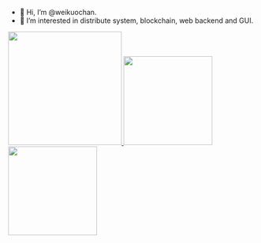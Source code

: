 - 👋 Hi, I’m @weikuochan.
- 👀 I’m interested in distribute system, blockchain, web backend and GUI.

<a href="/">
  <img height="230em" src="https://github-profile-summary-cards.vercel.app/api/cards/profile-details?username=weikuochan&theme=github"/>
  <img height="180em" src="https://github-readme-stats.vercel.app/api?username=weikuochan&show_icons=true&include_all_commits=true&count_private=true"/>
  <img height="180em" src="https://github-readme-stats.vercel.app/api/top-langs?username=weikuochan&layout=compact&langs_count=8" />
</a>
